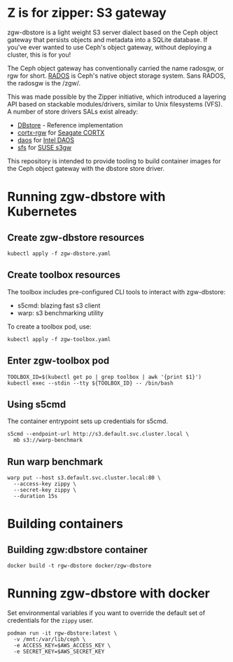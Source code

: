 # Z is for zipper: S3 gateway

zgw-dbstore is a light weight S3 server dialect based on the Ceph object
gateway that persists objects and metadata into a SQLite database. If you've
ever wanted to use Ceph's object gateway, without deploying a cluster, this is
for you!

The Ceph object gateway has conventionally carried the name radosgw, or rgw for
short. [RADOS](https://ceph.com/assets/pdfs/weil-rados-pdsw07.pdf) is Ceph's
native object storage system. Sans RADOS, the radosgw is the /zgw/.

This was made possible by the Zipper initiative, which introduced a layering API
based on stackable modules/drivers, similar to Unix filesystems (VFS). A number
of store drivers SALs exist already:

* [DBstore](https://github.com/ceph/ceph/tree/main/src/rgw/store/dbstore) - Reference implementation
* [cortx-rgw](https://github.com/Seagate/cortx-rgw) for [Seagate CORTX](https://github.com/Seagate/cortx)
* [daos](https://github.com/ceph/ceph/pull/45888) for [Intel DAOS](https://github.com/daos-stack/daos)
* [sfs](https://github.com/aquarist-labs/ceph/tree/s3gw/src/rgw/store/sfs) for [SUSE s3gw](https://github.com/aquarist-labs/s3gw-tools/)

This repository is intended to provide tooling to build container images for
the Ceph object gateway with the dbstore store driver.

# Running zgw-dbstore with Kubernetes

## Create zgw-dbstore resources

```
kubectl apply -f zgw-dbstore.yaml
```

## Create toolbox resources

The toolbox includes pre-configured CLI tools to interact with zgw-dbstore:

* s5cmd: blazing fast s3 client
* warp: s3 benchmarking utility

To create a toolbox pod, use:

```
kubectl apply -f zgw-toolbox.yaml
```

## Enter zgw-toolbox pod

```
TOOLBOX_ID=$(kubectl get po | grep toolbox | awk '{print $1}')
kubectl exec --stdin --tty ${TOOLBOX_ID} -- /bin/bash
```

## Using s5cmd

The container entrypoint sets up credentials for s5cmd.

```
s5cmd --endpoint-url http://s3.default.svc.cluster.local \
  mb s3://warp-benchmark
```

## Run warp benchmark
```
warp put --host s3.default.svc.cluster.local:80 \
  --access-key zippy \
  --secret-key zippy \
  --duration 15s
```

# Building containers

## Building zgw:dbstore container

```
docker build -t rgw-dbstore docker/zgw-dbstore
```

# Running zgw-dbstore with docker

Set environmental variables if you want to override the default set of
credentials for the `zippy` user.

```
podman run -it rgw-dbstore:latest \
  -v /mnt:/var/lib/ceph \
  -e ACCESS_KEY=$AWS_ACCESS_KEY \
  -e SECRET_KEY=$AWS_SECRET_KEY
```
